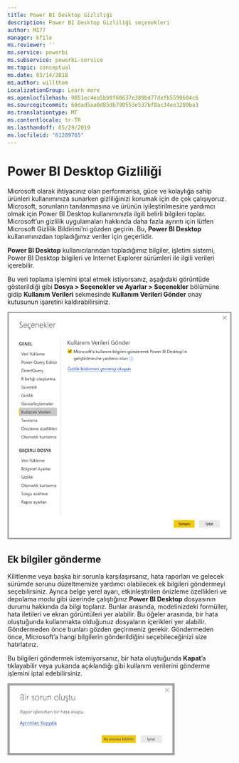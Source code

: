 ```yaml
---
title: Power BI Desktop Gizliliği
description: Power BI Desktop Gizliliği seçenekleri
author: MI77
manager: kfile
ms.reviewer: ''
ms.service: powerbi
ms.subservice: powerbi-service
ms.topic: conceptual
ms.date: 03/14/2018
ms.author: willthom
LocalizationGroup: Learn more
ms.openlocfilehash: 9051ec4ea5bb9f60637e389bd77defb5590604c6
ms.sourcegitcommit: 60dad5aa0d85db790553e537bf8ac34ee3289ba3
ms.translationtype: MT
ms.contentlocale: tr-TR
ms.lasthandoff: 05/29/2019
ms.locfileid: "61289765"
---
```

# <a name="power-bi-desktop-privacy"></a>Power BI Desktop Gizliliği

Microsoft olarak ihtiyacınız olan performansa, güce ve kolaylığa sahip ürünleri kullanımınıza sunarken gizliliğinizi korumak için de çok çalışıyoruz. Microsoft, sorunların tanılanmasına ve ürünün iyileştirilmesine yardımcı olmak için Power BI Desktop kullanımınızla ilgili belirli bilgileri toplar. Microsoft’un gizlilik uygulamaları hakkında daha fazla ayrıntı için lütfen Microsoft Gizlilik Bildirimi’ni gözden geçirin. Bu, **Power BI Desktop** kullanımınızdan topladığımız veriler için geçerlidir.
 
**Power BI Desktop** kullanıcılarından topladığımız bilgiler, işletim sistemi, Power BI Desktop bilgileri ve Internet Explorer sürümleri ile ilgili verileri içerebilir. 
 
Bu veri toplama işlemini iptal etmek istiyorsanız, aşağıdaki görüntüde gösterildiği gibi **Dosya > Seçenekler ve Ayarlar > Seçenekler** bölümüne gidip **Kullanım Verileri** sekmesinde **Kullanım Verileri Gönder** onay kutusunun işaretini kaldırabilirsiniz.

![Kullanım Verileri Gönder için seçenek ayarları](media/desktop-privacy/privacy_01.png)

## <a name="sending-additional-information"></a>Ek bilgiler gönderme

Kilitlenme veya başka bir sorunla karşılaşırsanız, hata raporları ve gelecek sürümde sorunu düzeltmemize yardımcı olabilecek ek bilgileri göndermeyi seçebilirsiniz. Ayrıca belge yerel ayarı, etkinleştirilen önizleme özellikleri ve depolama modu gibi üzerinde çalıştığınız **Power BI Desktop** dosyasının durumu hakkında da bilgi toplarız. Bunlar arasında, modelinizdeki formüller, hata iletileri ve ekran görüntüleri yer alabilir. Bu öğeler arasında, bir hata oluştuğunda kullanmakta olduğunuz dosyaların içerikleri yer alabilir. Göndermeden önce bunları gözden geçirmeniz gerekir. Göndermeden önce, Microsoft’a hangi bilgilerin gönderildiğini seçebileceğinizi size hatırlatırız.  
 
Bu bilgileri göndermek istemiyorsanız, bir hata oluştuğunda **Kapat**’a tıklayabilir veya yukarıda açıklandığı gibi kullanım verilerini gönderme işlemini iptal edebilirsiniz. 

![Kilitlenme iletişim kutusu](media/desktop-privacy/privacy_02.png)
